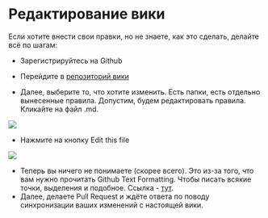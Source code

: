 # Редактирование вики
Если хотите внести свои правки, но не знаете, как это сделать, делайте всё по шагам:
+ Зарегистрируйтесь на Github
+ Перейдите в [репозиторий вики](https://github.com/cubelius/frogdream-wiki)

+ Далее, выберите то, что хотите изменить. Есть папки, есть отдельно вынесенные правила. Допустим, будем редактировать правила. Кликайте на файл .md.

![](https://i.imgur.com/mpcPxdd.png)

+ Нажмите на кнопку Edit this file

![](https://i.imgur.com/M6SKczh.png)

+ Теперь вы ничего не понимаете (скорее всего). Это из-за того, что вам нужно прочитать Github Text Formatting. Чтобы писать всякие точки, выделения и подобное. Ссылка - [тут](https://docs.github.com/ru/get-started/writing-on-github/getting-started-with-writing-and-formatting-on-github/basic-writing-and-formatting-syntax).
+ Далее, делаете Pull Request и ждёте ответа по поводу синхронизации ваших изменений с настоящей вики.
